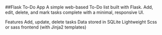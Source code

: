 ##Flask To-Do App
A simple web-based To-Do list built with Flask. Add, edit, delete, and mark tasks complete with a minimal, responsive UI.

 Features
Add, update, delete tasks
Data stored in SQLite
Lightweight Scss or sass frontend (with Jinja2 templates)
